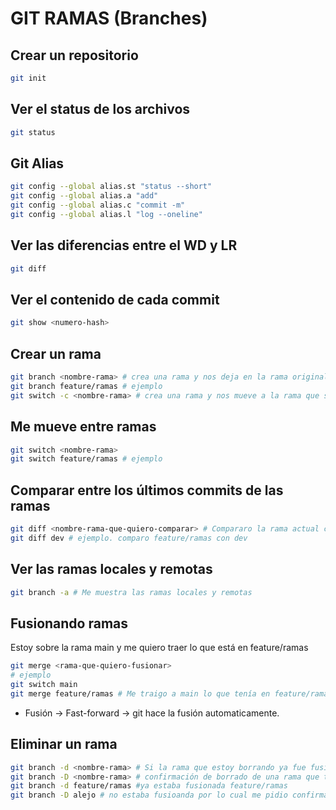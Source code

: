 # GIT RAMAS (Branches)

## Crear un repositorio

```sh
git init
```

## Ver el status de los archivos

```sh
git status
```

## Git Alias

```sh
git config --global alias.st "status --short"
git config --global alias.a "add"
git config --global alias.c "commit -m"
git config --global alias.l "log --oneline"
```

## Ver las diferencias entre el WD y LR

```sh
git diff
``` 

## Ver el contenido de cada commit

```sh
git show <numero-hash>
```

## Crear un rama

```sh
git branch <nombre-rama> # crea una rama y nos deja en la rama original
git branch feature/ramas # ejemplo
git switch -c <nombre-rama> # crea una rama y nos mueve a la rama que se creo
```

## Me mueve entre ramas

```sh
git switch <nombre-rama>
git switch feature/ramas # ejemplo
``` 

## Comparar entre los últimos commits de las ramas

```sh
git diff <nombre-rama-que-quiero-comparar> # Compararo la rama actual contra la rama que indico
git diff dev # ejemplo. comparo feature/ramas con dev
```

## Ver las ramas locales y remotas

```sh
git branch -a # Me muestra las ramas locales y remotas
```

## Fusionando ramas
Estoy sobre la rama main y me quiero traer lo que está en feature/ramas

```sh
git merge <rama-que-quiero-fusionar>
# ejemplo
git switch main 
git merge feature/ramas # Me traigo a main lo que tenía en feature/ramas
```

* Fusión -> Fast-forward -> git hace la fusión automaticamente.

## Eliminar un rama 

```sh
git branch -d <nombre-rama> # Si la rama que estoy borrando ya fue fusionada me va a borrar la rama.
git branch -D <nombre-rama> # confirmación de borrado de una rama que todavía no ha sido fusionada en el repositorio
git branch -d feature/ramas #ya estaba fusionada feature/ramas
git branch -D alejo # no estaba fusioanda por lo cual me pidio confirmación
```






